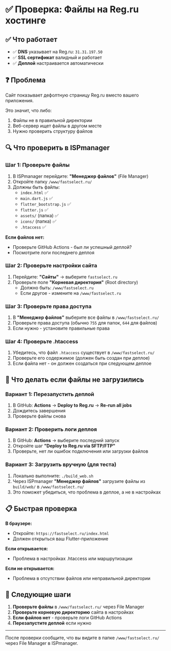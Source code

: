 # ✅ Проверка: Файлы на Reg.ru хостинге

## ✅ Что работает

- ✅ **DNS** указывает на Reg.ru: `31.31.197.50`
- ✅ **SSL сертификат** валидный и работает
- ✅ **Деплой** настраивается автоматически

## ❓ Проблема

Сайт показывает дефолтную страницу Reg.ru вместо вашего приложения.

Это значит, что либо:
1. Файлы не в правильной директории
2. Веб-сервер ищет файлы в другом месте
3. Нужно проверить структуру файлов

## 🔍 Что проверить в ISPmanager

### Шаг 1: Проверьте файлы

1. В ISPmanager перейдите: **"Менеджер файлов"** (File Manager)
2. Откройте папку `/www/fastselect.ru/`
3. Должны быть файлы:
   - `index.html` ✅
   - `main.dart.js` ✅
   - `flutter_bootstrap.js` ✅
   - `flutter.js` ✅
   - `assets/` (папка) ✅
   - `icons/` (папка) ✅
   - `.htaccess` ✅

**Если файлов нет:**
- Проверьте GitHub Actions - был ли успешный деплой?
- Посмотрите логи последнего деплоя

### Шаг 2: Проверьте настройки сайта

1. Перейдите: **"Сайты"** → выберите `fastselect.ru`
2. Проверьте поле **"Корневая директория"** (Root directory)
   - Должно быть: `/www/fastselect.ru`
   - Если другое - измените на `/www/fastselect.ru`

### Шаг 3: Проверьте права доступа

1. В **"Менеджер файлов"** выберите все файлы в `/www/fastselect.ru/`
2. Проверьте права доступа (обычно `755` для папок, `644` для файлов)
3. Если нужно - установите правильные права

### Шаг 4: Проверьте .htaccess

1. Убедитесь, что файл `.htaccess` существует в `/www/fastselect.ru/`
2. Проверьте его содержимое (должен быть создан при деплое)
3. Если файла нет - он должен создаться при следующем деплое

## 🔧 Что делать если файлы не загрузились

### Вариант 1: Перезапустить деплой

1. В GitHub: **Actions** → **Deploy to Reg.ru** → **Re-run all jobs**
2. Дождитесь завершения
3. Проверьте файлы снова

### Вариант 2: Проверить логи деплоя

1. В GitHub: **Actions** → выберите последний запуск
2. Откройте шаг **"Deploy to Reg.ru via SFTP/FTP"**
3. Проверьте, нет ли ошибок подключения или загрузки файлов

### Вариант 3: Загрузить вручную (для теста)

1. Локально выполните: `./build_web.sh`
2. Через ISPmanager **"Менеджер файлов"** загрузите файлы из `build/web/` в `/www/fastselect.ru/`
3. Это поможет убедиться, что проблема в деплое, а не в настройках

## 📋 Быстрая проверка

**В браузере:**
- Откройте: `https://fastselect.ru/index.html`
- Должен открыться ваш Flutter-приложение

**Если открывается:**
- Проблема в настройках .htaccess или маршрутизации

**Если не открывается:**
- Проблема в отсутствии файлов или неправильной директории

## 🎯 Следующие шаги

1. **Проверьте файлы** в `/www/fastselect.ru/` через File Manager
2. **Проверьте корневую директорию** сайта в настройках
3. **Если файлов нет** - проверьте логи GitHub Actions
4. **Перезапустите деплой** если нужно

---

После проверки сообщите, что вы видите в папке `/www/fastselect.ru/` через File Manager в ISPmanager.

